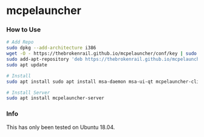 # mcpelauncher

### How to Use

```bash
# Add Repo
sudo dpkg --add-architecture i386
wget -O - https://thebrokenrail.github.io/mcpelauncher/conf/key | sudo apt-key add -
sudo add-apt-repository 'deb https://thebrokenrail.github.io/mcpelauncher/ bionic main'
sudo apt update

# Install
sudo apt install sudo apt install msa-daemon msa-ui-qt mcpelauncher-client mcpelauncher-ui-qt mcpelauncher-ui-qt-icon mcpelauncher-linux-bin

# Install Server
sudo apt install mcpelauncher-server
```
### Info

This has only been tested on Ubuntu 18.04.
